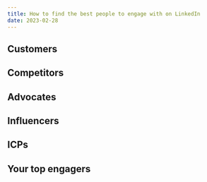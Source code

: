 ```yaml
---
title: How to find the best people to engage with on LinkedIn
date: 2023-02-28
---
```


## Customers
## Competitors
## Advocates
## Influencers
## ICPs
## Your top engagers

